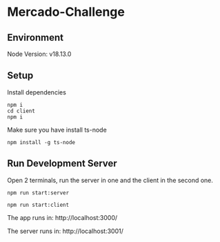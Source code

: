 # Mercado-Challenge

## Environment
Node Version: v18.13.0

## Setup 
Install dependencies
        
    npm i 
    cd client
    npm i 

Make sure you have install ts-node

    npm install -g ts-node

## Run Development Server

Open 2 terminals, run the server in one and the client in the second one.

    npm run start:server

    npm run start:client

The app runs in: http://localhost:3000/

The server runs in: http://localhost:3001/
